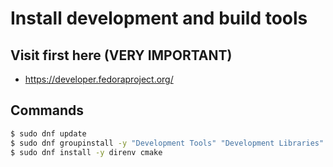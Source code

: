 # Install development and build tools

## Visit first here (VERY IMPORTANT)

- https://developer.fedoraproject.org/

## Commands

```bash
$ sudo dnf update
$ sudo dnf groupinstall -y "Development Tools" "Development Libraries"
$ sudo dnf install -y direnv cmake
```
